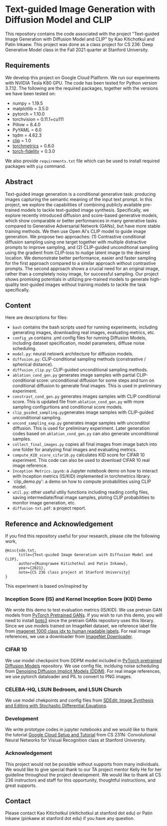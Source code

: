 # Text-guided Image Generation with Diffusion Model and CLIP

This repository contains the code associated with the project "Text-guided Image Generation with Diffusion Model and CLIP" by Kao Kitichotkul and Patin Inkaew. This project was done as a class project for CS 236: Deep Generative Model class in the Fall 2021 quarter at Stanford University.

## Requirements
We develop this project on Google Cloud Platform. We run our experiments with NVIDIA Tesla K80 GPU.
The code has been tested for Python version 3.7.12. The following are the required packages, together with the versions we have been tested on:
- numpy = 1.19.5
- matplotlib = 3.5.0
- pytorch = 1.10.0
- torchvision = 0.11.1+cu111
- Pillow = 8.4.0
- PyYAML = 6.0
- tqdm = 4.62.3
- [clip](https://github.com/openai/CLIP) = 1.0
- [torchmetrics](https://torchmetrics.readthedocs.io/en/latest/) = 0.6.0
- [torch-fidelity](https://torch-fidelity.readthedocs.io/en/latest/) = 0.3.0

We also provide `requirements.txt` file which can be used to install required packages with `pip` command.

## Abstract
Text-guided image generation is a conditional generative task: producing images capturing the semantic meaning of the input text prompt. In this project, we explore the capabilities of combining publicly available pre-trained models to tackle text-guided image synthesis. Specifically, we explore recently introduced diffusion and score-based generative models, which show comparable or better performances in many generative tasks compared to Generative Adversarial Network (GANs), but have more stable training methods. We then use Open AI's CLIP model to guide image generation. We propose two approaches: (1) Contrastive conditional diffusion sampling using one target together with multiple distractive prompts to improve sampling, and (2) CLIP-guided unconditional sampling using the gradient from CLIP-loss to nudge latent image to the desired location. We demonstrate better performance,  easier and faster sampling for the first approach compared to a similar approach without contrastive prompts. The second approach shows a crucial need for an original image, rather than a completely noisy image, for successful sampling. Our project shows promising potentials in utilizing pre-trained models to generate high-quality text-guided images without training models to tackle the task specifically.

## Content
Here are descriptions for files:
* `bash` contains the bash scripts used for running experiments, including generating images, downloading real images, evaluating metrics, etc.
* `config_ym` contains .yml config files for running Diffusion Models, including dataset specification, model parameters, diffuse noise scheduling.
* `model.py`: neural netowrk architecture for diffusion models.
* `diffusion.py`: CLIP-conditional sampling methods (constrastive / spherical distance).
* `diffusion_clip.py`: CLIP-guided unconditional sampling methods.
* `ablation_cond_gen.py` generates image samples with partial CLIP-conditional score: unconditional diffusion for some steps and turn on conditional diffusion to generate final images. This is used in preliminary experiment.
* `constrast_cond_gen.py` generates images samples with CLIP conditional score. This is updated file from `ablation_cond_gen.py` with more sampling configurtions and conditional score models.
* `clip_guided_sampling.py`generates image samples with CLIP-guided unconditional sampling.
* `uncond_sampling_exp.py` generates image samples with unconditiol diffusion. This is used for preliminary experiment. Later generation codes based on `ablation_cond_gen.py` can also generate unconditional samples.
* `collect_final_images.py` copies all final images from image batch into one folder for analyzing final images and evaluating metrics.
* `compute_KID_score_cifar10.py` calculates KID score for CIFAR 10 experiment. This code can also be used to download CIFAR 10 real image reference.
* `Inception Metrics.ipynb`: a Jupyter notebook demo on how to interact with Inception metrics (IS/KID) implemented in torchmetrics library.
* `clip_demo.py': a demo on how to compute probabilities using CLIP model.
* `util.py`: other useful utiliy functions including reading config files, saving intermediate/final image samples, ploting CLIP probabilities to monitor image generation, etc.
* `diffusion-txt.pdf`: a project report.


## Reference and Acknowledgement
If you find this repository useful for your research, please cite the following work,

```
@misc{sde.txt,
      title={Text-guided Image Generation with Diffusion Model and CLIP}, 
      author={Ruangrawee Kitichotkul and Patin Inkaew},
      year={2021},
      note={CS 236 class project at Stanford University}
}
```

This experiment is based on/inspired by

### Inception Score (IS) and Kernel Inception Score (KID) Demo
We wrote this demo to test evaluation metrics (IS/KID). We use pretrain GAN models from [PyTorch Pretrained GANs](https://github.com/lukemelas/pytorch-pretrained-gans). If you wish to run this demo, you will need to install [boto3](https://boto3.amazonaws.com/v1/documentation/api/latest/index.html) since the pretrain GANs repository uses this library. Since we use models trained on ImageNet dataset, we reference label file from [imagenet 1000 class idx to human readable labels](https://gist.github.com/yrevar/942d3a0ac09ec9e5eb3a). For real image references, we use a downloader from [ImageNet Downloader](https://github.com/mf1024/ImageNet-Datasets-Downloader).

### CIFAR 10 
We use model checkpoint from DDPM model included in [PyTorch pretrained Diffusion Models](https://github.com/pesser/pytorch_diffusion) repository. We use config file, inclduing noise scheduling from [Denoising Diffusion Implicit Models (DDIM)](https://github.com/ermongroup/ddim). For real image references, we use pytorch dataloader and PIL to convert to PNG images.

### CELEBA-HQ, LSUN Bedroom, and LSUN Church
We use model chekpoints and config files from [SDEdit: Image Synthesis and Editing with Stochastic Differential Equations](https://github.com/ermongroup/SDEdit).

### Development
We write prototype codes in jupyter notebooks and we would like to thank the tutorial [Google Cloud Setup and Tutorial](https://github.com/cs231n/gcloud) from CS 231N: Convolutional Neural Networks for Visiual Recognition class at Stanford University.

### Acknowledgement
This project would not be possible without supports from many individuals. We would like to give special thank to our TA project mentor Kelly He for her guideline throughout the project development. We would like to thank all CS 236 instructors and staff for this opportunity,  thoughtful instructions, and great supports.

## Contact

Please contact Kao Kitichotkul (rkitichotkul at stanford dot edu) or Patin Inkaew (pinkaew at stanford dot edu) if you have any question.
